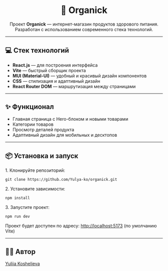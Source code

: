 <h1 align="center">🌿 Organick</h1>

<p align="center">
Проект <strong>Organick</strong> — интернет-магазин продуктов здорового питания.  
Разработан с использованием современного стека технологий.
</p>

<hr>

<h2>💻 Стек технологий</h2>
<ul>
  <li><strong>React.js</strong> — для построения интерфейса</li>
  <li><strong>Vite</strong> — быстрый сборщик проекта</li>
  <li><strong>MUI (Material-UI)</strong> — удобный и красивый дизайн компонентов</li>
  <li><strong>CSS</strong> — стилизация и адаптивный дизайн</li>
  <li><strong>React Router DOM</strong> — маршрутизация между страницами</li>
</ul>

<hr>

<h2>✨ Функционал</h2>
<ul>
  <li>Главная страница с Hero-блоком и новыми товарами</li>
  <li>Категории товаров</li>
  <li>Просмотр деталей продукта</li>
  <li>Адаптивный дизайн для мобильных и десктопов</li>
</ul>

<hr>

<h2>📦 Установка и запуск</h2>
<p>1. Клонируйте репозиторий:</p>
<pre><code>git clone https://github.com/Yulya-ko/organick.git</code></pre>

<p>2. Установите зависимости:</p>
<pre><code>npm install</code></pre>

<p>3. Запустите проект:</p>
<pre><code>npm run dev</code></pre>

<p>Проект будет доступен по адресу: <a href="http://localhost:5173">http://localhost:5173</a> (по умолчанию Vite)</p>

<hr>

<h2>👩‍💻 Автор</h2>
<p><a href="https://github.com/Yulya-ko">Yuliia Koshelieva</a></p>
